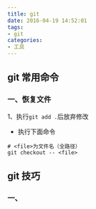 ```yaml
---
title: git
date: 2016-04-19 14:52:01
tags:
- git
categories:
- 工具
---
```



## git 常用命令

### 一、恢复文件
1、执行`git add .`后放弃修改
* 执行下面命令
```
# <file>为文件名（全路径）
git checkout -- <file>
```


## git 技巧

### 一、